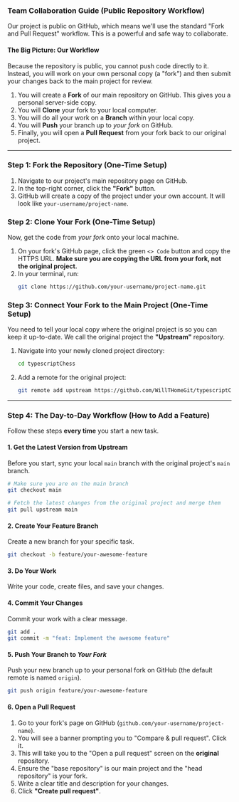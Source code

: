 ### **Team Collaboration Guide (Public Repository Workflow)**

Our project is public on GitHub, which means we'll use the standard "Fork and Pull Request" workflow. This is a powerful and safe way to collaborate.

#### **The Big Picture: Our Workflow**

Because the repository is public, you cannot push code directly to it. Instead, you will work on your own personal copy (a "fork") and then submit your changes back to the main project for review.

1.  You will create a **Fork** of our main repository on GitHub. This gives you a personal server-side copy.
2.  You will **Clone** your fork to your local computer.
3.  You will do all your work on a **Branch** within your local copy.
4.  You will **Push** your branch up to *your fork* on GitHub.
5.  Finally, you will open a **Pull Request** from your fork back to our original project.

---

### **Step 1: Fork the Repository (One-Time Setup)**

1.  Navigate to our project's main repository page on GitHub.
2.  In the top-right corner, click the **"Fork"** button.
3.  GitHub will create a copy of the project under your own account. It will look like `your-username/project-name`.

### **Step 2: Clone Your Fork (One-Time Setup)**

Now, get the code from *your fork* onto your local machine.

1.  On your fork's GitHub page, click the green `<> Code` button and copy the HTTPS URL. **Make sure you are copying the URL from your fork, not the original project.**
2.  In your terminal, run:
    ```sh
    git clone https://github.com/your-username/project-name.git
    ```

### **Step 3: Connect Your Fork to the Main Project (One-Time Setup)**

You need to tell your local copy where the original project is so you can keep it up-to-date. We call the original project the **"Upstream"** repository.

1.  Navigate into your newly cloned project directory:
    ```sh
    cd typescriptChess
    ```
2.  Add a remote for the original project:
    ```sh
    git remote add upstream https://github.com/WillTHomeGit/typescriptChess.git
    ```

---

### **Step 4: The Day-to-Day Workflow (How to Add a Feature)**

Follow these steps **every time** you start a new task.

#### **1. Get the Latest Version from Upstream**

Before you start, sync your local `main` branch with the original project's `main` branch.

```sh
# Make sure you are on the main branch
git checkout main

# Fetch the latest changes from the original project and merge them
git pull upstream main
```

#### **2. Create Your Feature Branch**

Create a new branch for your specific task.

```sh
git checkout -b feature/your-awesome-feature
```

#### **3. Do Your Work**

Write your code, create files, and save your changes.

#### **4. Commit Your Changes**

Commit your work with a clear message.

```sh
git add .
git commit -m "feat: Implement the awesome feature"
```

#### **5. Push Your Branch to *Your Fork***

Push your new branch up to your personal fork on GitHub (the default remote is named `origin`).

```sh
git push origin feature/your-awesome-feature
```

#### **6. Open a Pull Request**

1.  Go to your fork's page on GitHub (`github.com/your-username/project-name`).
2.  You will see a banner prompting you to "Compare & pull request". Click it.
3.  This will take you to the "Open a pull request" screen on the **original** repository.
4.  Ensure the "base repository" is our main project and the "head repository" is your fork.
5.  Write a clear title and description for your changes.
6.  Click **"Create pull request"**.
